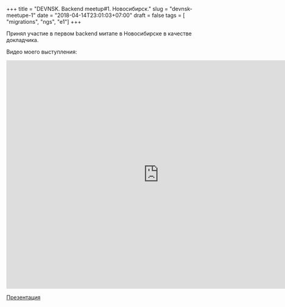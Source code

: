 +++
title = "DEVNSK. Backend meetup#1. Новосибирск."
slug = "devnsk-meetupe-1"
date =  "2018-04-14T23:01:03+07:00"
draft = false
tags = [ "migrations", "ngs", "e1"]
+++

Принял участие в первом backend митапе в Новосибирске в качестве докладчика.

Видео моего выступления:
<iframe width="800" height="600" src="https://www.youtube.com/embed/Y3aaR27_mlM" frameborder="0" allow="autoplay; encrypted-media" allowfullscreen></iframe>

[Презентация](/files/integrateit.pdf)


